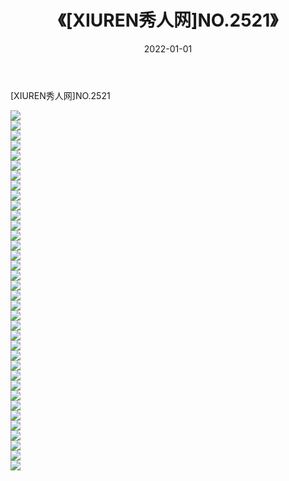 ﻿---
layout: post
title:  《[XIUREN秀人网]NO.2521》
date:   2022-01-01
img: http://img.660000.xyz/Sharelink/秀人网/秀人网第03部分/[XIUREN秀人网]NO.2521/000.jpg
categories: [美女, 清纯, 唯美]
---

[XIUREN秀人网]NO.2521

 ![](http://img.660000.xyz/Sharelink/秀人网/秀人网第03部分/[XIUREN秀人网]NO.2521/001.jpg) <br>![](http://img.660000.xyz/Sharelink/秀人网/秀人网第03部分/[XIUREN秀人网]NO.2521/002.jpg) <br>![](http://img.660000.xyz/Sharelink/秀人网/秀人网第03部分/[XIUREN秀人网]NO.2521/003.jpg) <br>![](http://img.660000.xyz/Sharelink/秀人网/秀人网第03部分/[XIUREN秀人网]NO.2521/004.jpg) <br>![](http://img.660000.xyz/Sharelink/秀人网/秀人网第03部分/[XIUREN秀人网]NO.2521/005.jpg) <br>![](http://img.660000.xyz/Sharelink/秀人网/秀人网第03部分/[XIUREN秀人网]NO.2521/006.jpg) <br>![](http://img.660000.xyz/Sharelink/秀人网/秀人网第03部分/[XIUREN秀人网]NO.2521/007.jpg) <br>![](http://img.660000.xyz/Sharelink/秀人网/秀人网第03部分/[XIUREN秀人网]NO.2521/008.jpg) <br>![](http://img.660000.xyz/Sharelink/秀人网/秀人网第03部分/[XIUREN秀人网]NO.2521/009.jpg) <br>![](http://img.660000.xyz/Sharelink/秀人网/秀人网第03部分/[XIUREN秀人网]NO.2521/010.jpg) <br>![](http://img.660000.xyz/Sharelink/秀人网/秀人网第03部分/[XIUREN秀人网]NO.2521/011.jpg) <br>![](http://img.660000.xyz/Sharelink/秀人网/秀人网第03部分/[XIUREN秀人网]NO.2521/012.jpg) <br>![](http://img.660000.xyz/Sharelink/秀人网/秀人网第03部分/[XIUREN秀人网]NO.2521/013.jpg) <br>![](http://img.660000.xyz/Sharelink/秀人网/秀人网第03部分/[XIUREN秀人网]NO.2521/014.jpg) <br>![](http://img.660000.xyz/Sharelink/秀人网/秀人网第03部分/[XIUREN秀人网]NO.2521/015.jpg) <br>![](http://img.660000.xyz/Sharelink/秀人网/秀人网第03部分/[XIUREN秀人网]NO.2521/016.jpg) <br>![](http://img.660000.xyz/Sharelink/秀人网/秀人网第03部分/[XIUREN秀人网]NO.2521/017.jpg) <br>![](http://img.660000.xyz/Sharelink/秀人网/秀人网第03部分/[XIUREN秀人网]NO.2521/018.jpg) <br>![](http://img.660000.xyz/Sharelink/秀人网/秀人网第03部分/[XIUREN秀人网]NO.2521/019.jpg) <br>![](http://img.660000.xyz/Sharelink/秀人网/秀人网第03部分/[XIUREN秀人网]NO.2521/020.jpg) <br>![](http://img.660000.xyz/Sharelink/秀人网/秀人网第03部分/[XIUREN秀人网]NO.2521/021.jpg) <br>![](http://img.660000.xyz/Sharelink/秀人网/秀人网第03部分/[XIUREN秀人网]NO.2521/022.jpg) <br>![](http://img.660000.xyz/Sharelink/秀人网/秀人网第03部分/[XIUREN秀人网]NO.2521/023.jpg) <br>![](http://img.660000.xyz/Sharelink/秀人网/秀人网第03部分/[XIUREN秀人网]NO.2521/024.jpg) <br>![](http://img.660000.xyz/Sharelink/秀人网/秀人网第03部分/[XIUREN秀人网]NO.2521/025.jpg) <br>![](http://img.660000.xyz/Sharelink/秀人网/秀人网第03部分/[XIUREN秀人网]NO.2521/026.jpg) <br>![](http://img.660000.xyz/Sharelink/秀人网/秀人网第03部分/[XIUREN秀人网]NO.2521/027.jpg) <br>![](http://img.660000.xyz/Sharelink/秀人网/秀人网第03部分/[XIUREN秀人网]NO.2521/028.jpg) <br>![](http://img.660000.xyz/Sharelink/秀人网/秀人网第03部分/[XIUREN秀人网]NO.2521/029.jpg) <br>![](http://img.660000.xyz/Sharelink/秀人网/秀人网第03部分/[XIUREN秀人网]NO.2521/030.jpg) <br>![](http://img.660000.xyz/Sharelink/秀人网/秀人网第03部分/[XIUREN秀人网]NO.2521/031.jpg) <br>![](http://img.660000.xyz/Sharelink/秀人网/秀人网第03部分/[XIUREN秀人网]NO.2521/032.jpg) <br>![](http://img.660000.xyz/Sharelink/秀人网/秀人网第03部分/[XIUREN秀人网]NO.2521/033.jpg) <br>![](http://img.660000.xyz/Sharelink/秀人网/秀人网第03部分/[XIUREN秀人网]NO.2521/034.jpg) <br>![](http://img.660000.xyz/Sharelink/秀人网/秀人网第03部分/[XIUREN秀人网]NO.2521/035.jpg) <br>![](http://img.660000.xyz/Sharelink/秀人网/秀人网第03部分/[XIUREN秀人网]NO.2521/036.jpg) <br>